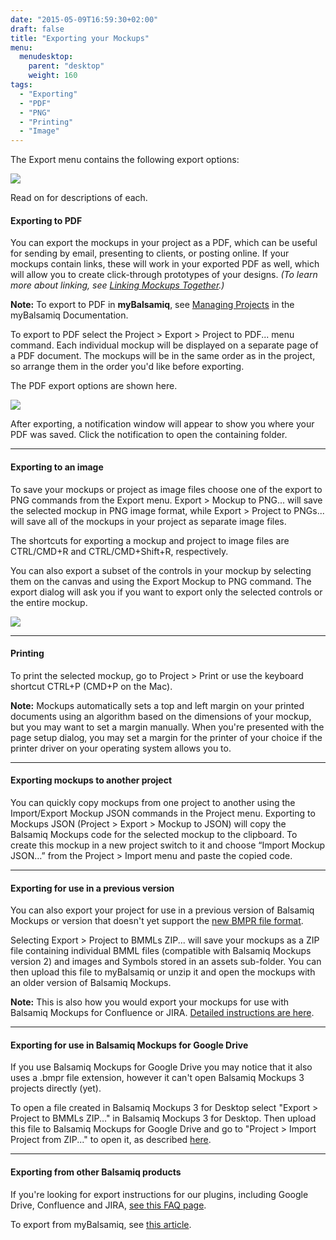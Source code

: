 ```yaml
---
date: "2015-05-09T16:59:30+02:00"
draft: false
title: "Exporting your Mockups"
menu:
  menudesktop:
    parent: "desktop"
    weight: 160
tags:
  - "Exporting"
  - "PDF"
  - "PNG"
  - "Printing"
  - "Image"
---
```


The Export menu contains the following export options:

![](http://media.balsamiq.com/img/support/docs/m4d/b3/export-menu.png)

Read on for descriptions of each.

#### Exporting to PDF

You can export the mockups in your project as a PDF, which can be useful for sending by email, presenting to clients, or posting online. If your mockups contain links, these will work in your exported PDF as well, which will allow you to create click-through prototypes of your designs. _(To learn more about linking, see [Linking Mockups Together](http://support.balsamiq.com/customer/portal/articles/111742).)_

**Note:** To export to PDF in **myBalsamiq**, see [Managing Projects](http://support.balsamiq.com/customer/portal/articles/112399#managingproject) in the myBalsamiq Documentation.

To export to PDF select the Project > Export > Project to PDF... menu command. Each individual mockup will be displayed on a separate page of a PDF document. The mockups will be in the same order as in the project, so arrange them in the order you'd like before exporting.

The PDF export options are shown here.

![](http://media.balsamiq.com/img/support/docs/m4d/b3/export-options.png)

After exporting, a notification window will appear to show you where your PDF was saved. Click the notification to open the containing folder.

* * *

#### Exporting to an image

To save your mockups or project as image files choose one of the export to PNG commands from the Export menu. Export > Mockup to PNG... will save the selected mockup in PNG image format, while Export > Project to PNGs... will save all of the mockups in your project as separate image files.

The shortcuts for exporting a mockup and project to image files are CTRL/CMD+R and CTRL/CMD+Shift+R, respectively.

You can also export a subset of the controls in your mockup by selecting them on the canvas and using the Export Mockup to PNG command. The export dialog will ask you if you want to export only the selected controls or the entire mockup.

![](http://media.balsamiq.com/img/support/docs/m4d/b3/export-selected.png)

* * *

#### Printing

To print the selected mockup, go to Project > Print or use the keyboard shortcut CTRL+P (CMD+P on the Mac).

**Note:** Mockups automatically sets a top and left margin on your printed documents using an algorithm based on the dimensions of your mockup, but you may want to set a margin manually. When you're presented with the page setup dialog, you may set a margin for the printer of your choice if the printer driver on your operating system allows you to.

* * *

#### Exporting mockups to another project

You can quickly copy mockups from one project to another using the Import/Export Mockup JSON commands in the Project menu. Exporting to Mockups JSON (Project > Export > Mockup to JSON) will copy the Balsamiq Mockups code for the selected mockup to the clipboard. To create this mockup in a new project switch to it and choose “Import Mockup JSON…” from the Project > Import menu and paste the copied code.

* * *

#### Exporting for use in a previous version

You can also export your project for use in a previous version of Balsamiq Mockups or version that doesn't yet support the [new BMPR file format](http://support.balsamiq.com/customer/portal/articles/1844131#projects).

Selecting Export > Project to BMMLs ZIP... will save your mockups as a ZIP file containing individual BMML files (compatible with Balsamiq Mockups version 2) and images and Symbols stored in an assets sub-folder. You can then upload this file to myBalsamiq or unzip it and open the mockups with an older version of Balsamiq Mockups.

**Note:** This is also how you would export your mockups for use with Balsamiq Mockups for Confluence or JIRA. [Detailed instructions are here](http://support.balsamiq.com/customer/portal/articles/721932).

* * *

#### Exporting for use in Balsamiq Mockups for Google Drive

If you use Balsamiq Mockups for Google Drive you may notice that it also uses a .bmpr file extension, however it can't open Balsamiq Mockups 3 projects directly (yet).

To open a file created in Balsamiq Mockups 3 for Desktop select "Export > Project to BMMLs ZIP..." in Balsamiq Mockups 3 for Desktop. Then upload this file to Balsamiq Mockups for Google Drive and go to "Project > Import Project from ZIP..." to open it, as described [here](http://support.balsamiq.com/customer/portal/articles/1559682#importfromzip).

* * *

#### Exporting from other Balsamiq products

If you're looking for export instructions for our plugins, including Google Drive, Confluence and JIRA, [see this FAQ page](http://support.balsamiq.com/customer/portal/articles/721932).

To export from myBalsamiq, see [this article](http://support.balsamiq.com/customer/portal/articles/235574).
